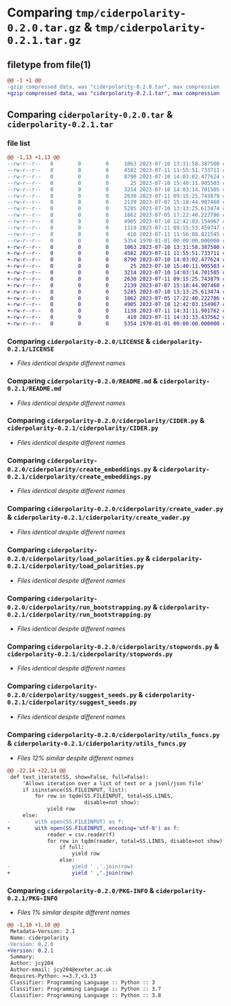 # Comparing `tmp/ciderpolarity-0.2.0.tar.gz` & `tmp/ciderpolarity-0.2.1.tar.gz`

## filetype from file(1)

```diff
@@ -1 +1 @@
-gzip compressed data, was "ciderpolarity-0.2.0.tar", max compression
+gzip compressed data, was "ciderpolarity-0.2.1.tar", max compression
```

## Comparing `ciderpolarity-0.2.0.tar` & `ciderpolarity-0.2.1.tar`

### file list

```diff
@@ -1,13 +1,13 @@
--rw-r--r--   0        0        0     1063 2023-07-10 13:31:58.387500 ciderpolarity-0.2.0/LICENSE
--rw-r--r--   0        0        0     4582 2023-07-11 11:55:51.733711 ciderpolarity-0.2.0/README.md
--rw-r--r--   0        0        0     8790 2023-07-10 14:03:02.477624 ciderpolarity-0.2.0/ciderpolarity/CIDER.py
--rw-r--r--   0        0        0       25 2023-07-10 15:40:11.905503 ciderpolarity-0.2.0/ciderpolarity/__init__.py
--rw-r--r--   0        0        0     3214 2023-07-10 14:03:14.701505 ciderpolarity-0.2.0/ciderpolarity/create_embeddings.py
--rw-r--r--   0        0        0     2630 2023-07-11 09:15:25.743879 ciderpolarity-0.2.0/ciderpolarity/create_vader.py
--rw-r--r--   0        0        0     2139 2023-07-07 15:18:44.907460 ciderpolarity-0.2.0/ciderpolarity/load_polarities.py
--rw-r--r--   0        0        0     5285 2023-07-10 13:13:25.613474 ciderpolarity-0.2.0/ciderpolarity/run_bootstrapping.py
--rw-r--r--   0        0        0     1862 2023-07-05 17:22:40.222786 ciderpolarity-0.2.0/ciderpolarity/stopwords.py
--rw-r--r--   0        0        0     4905 2023-07-10 12:42:03.154967 ciderpolarity-0.2.0/ciderpolarity/suggest_seeds.py
--rw-r--r--   0        0        0     1119 2023-07-11 09:15:53.459747 ciderpolarity-0.2.0/ciderpolarity/utils_funcs.py
--rw-r--r--   0        0        0      410 2023-07-11 11:56:08.821545 ciderpolarity-0.2.0/pyproject.toml
--rw-r--r--   0        0        0     5354 1970-01-01 00:00:00.000000 ciderpolarity-0.2.0/PKG-INFO
+-rw-r--r--   0        0        0     1063 2023-07-10 13:31:58.387500 ciderpolarity-0.2.1/LICENSE
+-rw-r--r--   0        0        0     4582 2023-07-11 11:55:51.733711 ciderpolarity-0.2.1/README.md
+-rw-r--r--   0        0        0     8790 2023-07-10 14:03:02.477624 ciderpolarity-0.2.1/ciderpolarity/CIDER.py
+-rw-r--r--   0        0        0       25 2023-07-10 15:40:11.905503 ciderpolarity-0.2.1/ciderpolarity/__init__.py
+-rw-r--r--   0        0        0     3214 2023-07-10 14:03:14.701505 ciderpolarity-0.2.1/ciderpolarity/create_embeddings.py
+-rw-r--r--   0        0        0     2630 2023-07-11 09:15:25.743879 ciderpolarity-0.2.1/ciderpolarity/create_vader.py
+-rw-r--r--   0        0        0     2139 2023-07-07 15:18:44.907460 ciderpolarity-0.2.1/ciderpolarity/load_polarities.py
+-rw-r--r--   0        0        0     5285 2023-07-10 13:13:25.613474 ciderpolarity-0.2.1/ciderpolarity/run_bootstrapping.py
+-rw-r--r--   0        0        0     1862 2023-07-05 17:22:40.222786 ciderpolarity-0.2.1/ciderpolarity/stopwords.py
+-rw-r--r--   0        0        0     4905 2023-07-10 12:42:03.154967 ciderpolarity-0.2.1/ciderpolarity/suggest_seeds.py
+-rw-r--r--   0        0        0     1138 2023-07-11 14:31:11.901762 ciderpolarity-0.2.1/ciderpolarity/utils_funcs.py
+-rw-r--r--   0        0        0      410 2023-07-11 14:31:33.437562 ciderpolarity-0.2.1/pyproject.toml
+-rw-r--r--   0        0        0     5354 1970-01-01 00:00:00.000000 ciderpolarity-0.2.1/PKG-INFO
```

### Comparing `ciderpolarity-0.2.0/LICENSE` & `ciderpolarity-0.2.1/LICENSE`

 * *Files identical despite different names*

### Comparing `ciderpolarity-0.2.0/README.md` & `ciderpolarity-0.2.1/README.md`

 * *Files identical despite different names*

### Comparing `ciderpolarity-0.2.0/ciderpolarity/CIDER.py` & `ciderpolarity-0.2.1/ciderpolarity/CIDER.py`

 * *Files identical despite different names*

### Comparing `ciderpolarity-0.2.0/ciderpolarity/create_embeddings.py` & `ciderpolarity-0.2.1/ciderpolarity/create_embeddings.py`

 * *Files identical despite different names*

### Comparing `ciderpolarity-0.2.0/ciderpolarity/create_vader.py` & `ciderpolarity-0.2.1/ciderpolarity/create_vader.py`

 * *Files identical despite different names*

### Comparing `ciderpolarity-0.2.0/ciderpolarity/load_polarities.py` & `ciderpolarity-0.2.1/ciderpolarity/load_polarities.py`

 * *Files identical despite different names*

### Comparing `ciderpolarity-0.2.0/ciderpolarity/run_bootstrapping.py` & `ciderpolarity-0.2.1/ciderpolarity/run_bootstrapping.py`

 * *Files identical despite different names*

### Comparing `ciderpolarity-0.2.0/ciderpolarity/stopwords.py` & `ciderpolarity-0.2.1/ciderpolarity/stopwords.py`

 * *Files identical despite different names*

### Comparing `ciderpolarity-0.2.0/ciderpolarity/suggest_seeds.py` & `ciderpolarity-0.2.1/ciderpolarity/suggest_seeds.py`

 * *Files identical despite different names*

### Comparing `ciderpolarity-0.2.0/ciderpolarity/utils_funcs.py` & `ciderpolarity-0.2.1/ciderpolarity/utils_funcs.py`

 * *Files 12% similar despite different names*

```diff
@@ -22,14 +22,14 @@
 def text_iterate(SS, show=False, full=False):
     'Allows iteration over a list of text or a jsonl/json file'
     if isinstance(SS.FILEINPUT, list):
         for row in tqdm(SS.FILEINPUT, total=SS.LINES,
                         disable=not show):
             yield row
     else:
-        with open(SS.FILEINPUT) as f:
+        with open(SS.FILEINPUT, encoding='utf-8') as f:
             reader = csv.reader(f)
             for row in tqdm(reader, total=SS.LINES, disable=not show):
                 if full:
                     yield row
                 else:
-                    yield ' ,'.join(row)
+                    yield ' ,'.join(row)
```

### Comparing `ciderpolarity-0.2.0/PKG-INFO` & `ciderpolarity-0.2.1/PKG-INFO`

 * *Files 1% similar despite different names*

```diff
@@ -1,10 +1,10 @@
 Metadata-Version: 2.1
 Name: ciderpolarity
-Version: 0.2.0
+Version: 0.2.1
 Summary: 
 Author: jcy204
 Author-email: jcy204@exeter.ac.uk
 Requires-Python: >=3.7,<3.13
 Classifier: Programming Language :: Python :: 3
 Classifier: Programming Language :: Python :: 3.7
 Classifier: Programming Language :: Python :: 3.8
```

